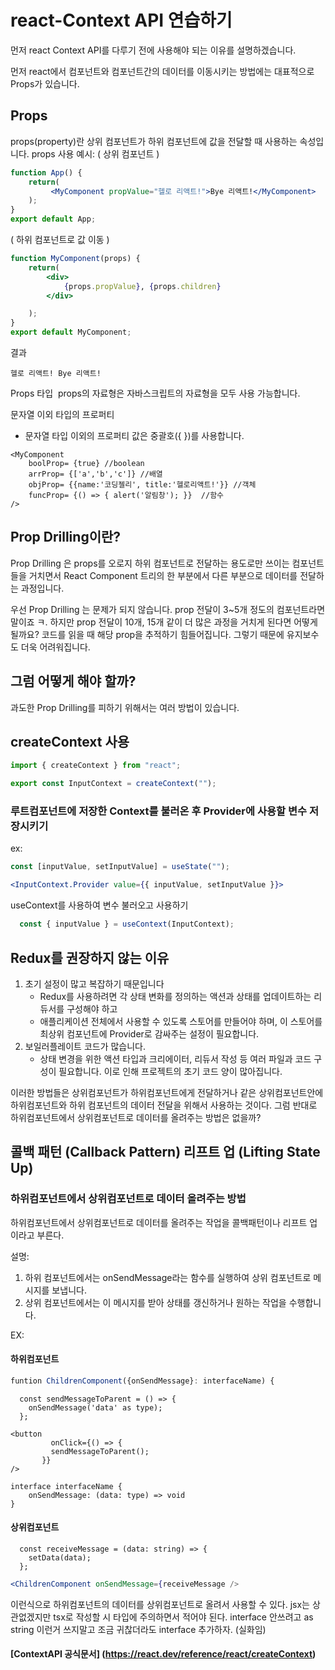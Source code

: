 # react-Context API 연습하기

먼저 react Context API를 다루기 전에 사용해야 되는 이유를 설명하겠습니다.

먼저 react에서 컴포넌트와 컴포넌트간의 데이터를 이동시키는 방법에는 대표적으로 Props가 있습니다.

## Props
props(property)란 상위 컴포넌트가 하위 컴포넌트에 값을 전달할 때 사용하는 속성입니다.
props 사용 예시:
( 상위 컴포넌트 )
```jsx
function App() {
    return(
         <MyComponent propValue="헬로 리액트!">Bye 리액트!</MyComponent>
    );
}
export default App;
```

( 하위 컴포넌트로 값 이동 )
```jsx
function MyComponent(props) {
    return(
        <div>
            {props.propValue}, {props.children}
        </div>

    );
}
export default MyComponent;
```
결과
```
헬로 리액트! Bye 리액트!
```

Props 타입 
props의 자료형은 자바스크립트의 자료형을 모두 사용 가능합니다. 

 문자열 이외 타입의 프로퍼티 
- 문자열 타입 이외의 프로퍼티 값은 중괄호({ })를 사용합니다. 
```tsx
<MyComponent 
	boolProp= {true} //boolean
	arrProp= {['a','b','c']} //배열
	objProp= {{name:'코딩젤리', title:'헬로리액트!'}} //객체
	funcProp= {() => { alert('알림창'); }}  //함수 
/>
```

## Prop Drilling이란?
Prop Drilling 은 props를 오로지 하위 컴포넌트로 전달하는 용도로만 쓰이는 컴포넌트들을 거치면서 React Component 트리의 한 부분에서 다른 부분으로 데이터를 전달하는 과정입니다.

우선 Prop Drilling 는 문제가 되지 않습니다. prop 전달이 3~5개 정도의 컴포넌트라면 말이죠 ㅋ.
하지만 prop 전달이 10개, 15개 같이 더 많은 과정을 거치게 된다면 어떻게 될까요? 코드를 읽을 때 해당 prop을 추적하기 힘들어집니다.
그렇기 때문에 유지보수도 더욱 어려워집니다.

## 그럼 어떻게 해야 할까?
과도한 Prop Drilling를 피하기 위해서는 여러 방법이 있습니다.


## createContext 사용
```jsx
import { createContext } from "react";

export const InputContext = createContext("");
```

### 루트컴포넌트에 저장한 Context를 불러온 후 Provider에 사용할 변수 저장시키기

ex:

```jsx
const [inputValue, setInputValue] = useState("");

<InputContext.Provider value={{ inputValue, setInputValue }}>
```

useContext를 사용하여 변수 불러오고 사용하기

```jsx
  const { inputValue } = useContext(InputContext);
```
## Redux를 권장하지 않는 이유
1. 초기 설정이 많고 복잡하기 때문입니다
	- Redux를 사용하려면 각 상태 변화를 정의하는 액션과 상태를 업데이트하는 리듀서를 구성해야 하고
	- 애플리케이션 전체에서 사용할 수 있도록 스토어를 만들어야 하며, 이 스토어를 최상위 컴포넌트에 Provider로 감싸주는 설정이 필요합니다.
2. 보일러플레이트 코드가 많습니다.
	- 상태 변경을 위한 액션 타입과 크리에이터, 리듀서 작성 등 여러 파일과 코드 구성이 필요합니다. 이로 인해 프로젝트의 초기 코드 양이 많아집니다.



이러한 방법들은 상위컴포넌트가 하위컴포넌트에게 전달하거나 같은 상위컴포넌트안에 하위컴포넌트와 하위 컴포넌트의 데이터 전달을 위해서 사용하는 것이다.
그럼 반대로 하위컴포넌트에서 상위컴포넌트로 데이터를 올려주는 방법은 없을까?

## 콜백 패턴 (Callback Pattern)  리프트 업 (Lifting State Up)
### 하위컴포넌트에서 상위컴포넌트로 데이터 올려주는 방법

하위컴포넌트에서 상위컴포넌트로 데이터를 올려주는 작업을 콜백패턴이나 리프트 업이라고 부른다.

설명: 
1. 하위 컴포넌트에서는 onSendMessage라는 함수를 실행하여 상위 컴포넌트로 메시지를 보냅니다.
2. 상위 컴포넌트에서는 이 메시지를 받아 상태를 갱신하거나 원하는 작업을 수행합니다.

EX: 
#### 하위컴포넌트
```jsx
funtion ChildrenComponent({onSendMessage}: interfaceName) {
```
```tsx
  const sendMessageToParent = () => {
    onSendMessage('data' as type);
  };
```
```tsx
<button
         onClick={() => {
         sendMessageToParent();
       }}
/>
```
```tsx
interface interfaceName {
	onSendMessage: (data: type) => void
}
```

#### 상위컴포넌트
```tsx
  const receiveMessage = (data: string) => {
    setData(data);
  };
```
```jsx
<ChildrenComponent onSendMessage={receiveMessage />
```

이런식으로 하위컴포넌트의 데이터를 상위컴포넌트로 올려서 사용할 수 있다.
jsx는 상관없겠지만 tsx로 작성할 시 타입에 주의하면서 적어야 된다.
interface 안쓰려고 as string 이런거 쓰지말고 조금 귀찮더라도 interface 추가하자. (실화임)



#### [ContextAPI 공식문서] (https://react.dev/reference/react/createContext)
